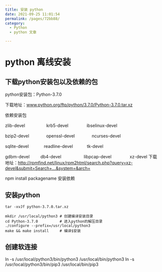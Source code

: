 ```yaml
---
title: 安装 python
date: 2021-09-25 11:01:54
permalink: /pages/72bb88/
category:
  - Python
  - python 文章

---
```

# python 离线安装

## 下载python安装包以及依赖的包
python安装包：Python-3.7.0

下载地址：www.python.org/ftp/python/3.7.0/Python-3.7.0.tar.xz

依赖安装包

zlib-devel　　　　　krb5-devel     　　　　ibselinux-devel

bzip2-devel　　　　openssl-devel　　　　ncurses-devel 　　　

sqlite-devel   　　　 readline-devel　　　  tk-devel      

gdbm-devel     　　  db4-devel　　　　　   libpcap-devel 　　　　xz-devel 
下载地址：http://rpmfind.net/linux/rpm2html/search.php?query=xz-devel&submit=Search+...&system=&arch=

npm install packagename  安装依赖

## 安装python

```tar -xvJf python-3.7.0.tar.xz```

```
mkdir /usr/local/python3 # 创建编译安装目录
cd Python-3.7.0　　　　　　# 进入python的解压目录
./configure --prefix=/usr/local/python3
make && make install　　　# 编译$安装
```


## 创建软连接

ln -s /usr/local/python3/bin/python3 /usr/local/bin/python3
ln -s /usr/local/python3/bin/pip3 /usr/local/bin/pip3
